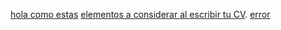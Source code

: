 [hola como estas](https://code-maven.com/reading-a-file-with-nodejs)
[elementos a considerar al escribir tu CV](https://drive.google.com/file/d/1TUHy3SxgalOWBqH-rtHKbejsKCXoLxWD/view?usp=sharing).
[error](https://flippingbook.com/404)